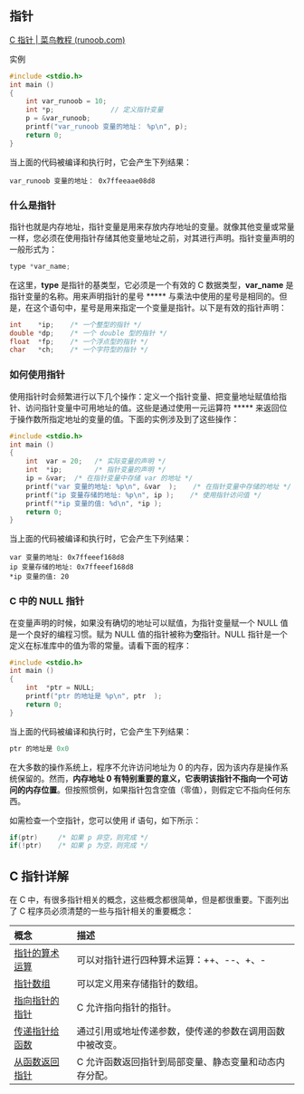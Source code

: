 ## 指针



[C 指针 | 菜鸟教程 (runoob.com)](https://www.runoob.com/cprogramming/c-pointers.html)



实例

```c
#include <stdio.h>  
int main () 
{    
	int var_runoob = 10;    
	int *p;              // 定义指针变量    
	p = &var_runoob;    
	printf("var_runoob 变量的地址： %p\n", p);   
	return 0; 
}
```

当上面的代码被编译和执行时，它会产生下列结果：

```
var_runoob 变量的地址： 0x7ffeeaae08d8
```



###  什么是指针

指针也就是内存地址，指针变量是用来存放内存地址的变量。就像其他变量或常量一样，您必须在使用指针存储其他变量地址之前，对其进行声明。指针变量声明的一般形式为：

```c
type *var_name;
```

在这里，**type** 是指针的基类型，它必须是一个有效的 C 数据类型，**var_name** 是指针变量的名称。用来声明指针的星号 ***** 与乘法中使用的星号是相同的。但是，在这个语句中，星号是用来指定一个变量是指针。以下是有效的指针声明：

```c
int    *ip;    /* 一个整型的指针 */ 
double *dp;    /* 一个 double 型的指针 */ 
float  *fp;    /* 一个浮点型的指针 */ 
char   *ch;    /* 一个字符型的指针 */
```



###  如何使用指针

使用指针时会频繁进行以下几个操作：定义一个指针变量、把变量地址赋值给指针、访问指针变量中可用地址的值。这些是通过使用一元运算符 ***** 来返回位于操作数所指定地址的变量的值。下面的实例涉及到了这些操作：

```c
#include <stdio.h>  
int main () 
{   
    int  var = 20;   /* 实际变量的声明 */   
    int  *ip;        /* 指针变量的声明 */    
    ip = &var;  /* 在指针变量中存储 var 的地址 */    
    printf("var 变量的地址: %p\n", &var  );    /* 在指针变量中存储的地址 */   
    printf("ip 变量存储的地址: %p\n", ip );    /* 使用指针访问值 */   
    printf("*ip 变量的值: %d\n", *ip );    
    return 0; 
}
```

当上面的代码被编译和执行时，它会产生下列结果：

```
var 变量的地址: 0x7ffeeef168d8
ip 变量存储的地址: 0x7ffeeef168d8
*ip 变量的值: 20
```



### C 中的 NULL 指针

在变量声明的时候，如果没有确切的地址可以赋值，为指针变量赋一个 NULL 值是一个良好的编程习惯。赋为 NULL 值的指针被称为**空**指针。NULL 指针是一个定义在标准库中的值为零的常量。请看下面的程序：

```c
#include <stdio.h>  
int main () 
{   
    int  *ptr = NULL;    
    printf("ptr 的地址是 %p\n", ptr  );    
    return 0; 
}
```

当上面的代码被编译和执行时，它会产生下列结果：

```c
ptr 的地址是 0x0
```

在大多数的操作系统上，程序不允许访问地址为 0 的内存，因为该内存是操作系统保留的。然而，**内存地址 0 有特别重要的意义，它表明该指针不指向一个可访问的内存位置**。但按照惯例，如果指针包含空值（零值），则假定它不指向任何东西。

如需检查一个空指针，您可以使用 if 语句，如下所示：

```c
if(ptr)     /* 如果 p 非空，则完成 */ 
if(!ptr)    /* 如果 p 为空，则完成 */
```



## C 指针详解

在 C 中，有很多指针相关的概念，这些概念都很简单，但是都很重要。下面列出了 C 程序员必须清楚的一些与指针相关的重要概念：

| 概念                                                         | 描述                                                     |
| :----------------------------------------------------------- | :------------------------------------------------------- |
| [指针的算术运算](https://www.runoob.com/cprogramming/c-pointer-arithmetic.html) | 可以对指针进行四种算术运算：++、--、+、-                 |
| [指针数组](https://www.runoob.com/cprogramming/c-array-of-pointers.html) | 可以定义用来存储指针的数组。                             |
| [指向指针的指针](https://www.runoob.com/cprogramming/c-pointer-to-pointer.html) | C 允许指向指针的指针。                                   |
| [传递指针给函数](https://www.runoob.com/cprogramming/c-passing-pointers-to-functions.html) | 通过引用或地址传递参数，使传递的参数在调用函数中被改变。 |
| [从函数返回指针](https://www.runoob.com/cprogramming/c-return-pointer-from-functions.html) | C 允许函数返回指针到局部变量、静态变量和动态内存分配。   |